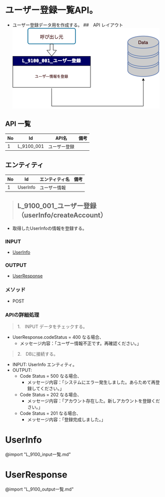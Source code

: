 # ユーザー登録一覧API。
 - ユーザー登録データ用を作成する。
##　API レイアウト
  ![](L_9100_001_ユーザー登録.png)
## API 一覧
|No|Id|API名|備考|
|-|-|-|-|
|1|L_9100_001|ユーザー登録||

## エンティティ
|No|Id|エンティティ名|備考|
|-|-|-|-|
|1|UserInfo|ユーザー情報||
>## L_9100_001_ユーザー登録（userInfo/createAccount）
 - 取得したUserInfoの情報を登録する。
### INPUT 
 - [UserInfo](#userinfo)
### OUTPUT 
 - [UserResponse](#userresponse)
### メソッド
 - POST
### APIの詳細処理
>1.　INPUT データをチェックする。
-  UserResponse.codeStatus = 400 なる場合、
      - メッセージ内容：「ユーザー情報不正です。再確認ください。」
>2.　DBに接続する。
 - INPUT: UserInfo エンティティ。
 - OUTPUT: 
   -  Code Status = 500 なる場合、
      - メッセージ内容：「システムにエラー発生しました。あらためて再登録してください。」
   -  Code Status = 202 なる場合、
      - メッセージ内容：「アカウント存在した。新しアカウントを登録ください。」
   -  Code Status = 201 なる場合、
      - メッセージ内容：「登録完成しました。」
# UserInfo
@import "L_9100_input一覧.md"
# UserResponse
@import "L_9100_output一覧.md"

